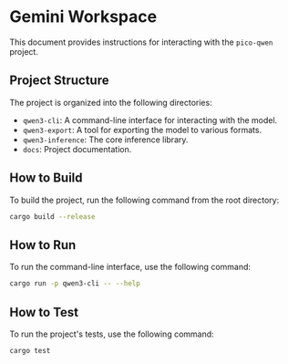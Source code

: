 # Gemini Workspace

This document provides instructions for interacting with the `pico-qwen` project.

## Project Structure

The project is organized into the following directories:

*   `qwen3-cli`: A command-line interface for interacting with the model.
*   `qwen3-export`: A tool for exporting the model to various formats.
*   `qwen3-inference`: The core inference library.
*   `docs`: Project documentation.

## How to Build

To build the project, run the following command from the root directory:

```bash
cargo build --release
```

## How to Run

To run the command-line interface, use the following command:

```bash
cargo run -p qwen3-cli -- --help
```

## How to Test

To run the project's tests, use the following command:

```bash
cargo test
```
